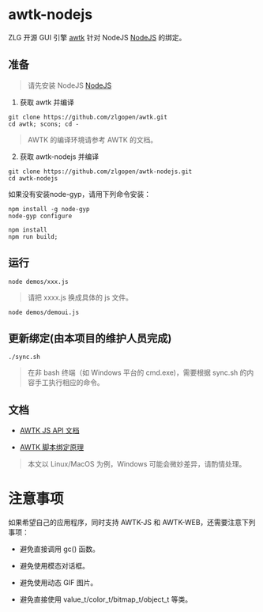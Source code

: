 # awtk-nodejs

ZLG 开源 GUI 引擎 [awtk](https://github.com/zlgopen/awtk) 针对 NodeJS [NodeJS](https://nodejs.org) 的绑定。

## 准备

> 请先安装 NodeJS [NodeJS](https://nodejs.org)

1. 获取 awtk 并编译

```
git clone https://github.com/zlgopen/awtk.git
cd awtk; scons; cd -
```

> AWTK 的编译环境请参考 AWTK 的文档。

2. 获取 awtk-nodejs 并编译

```
git clone https://github.com/zlgopen/awtk-nodejs.git
cd awtk-nodejs
```

如果没有安装node-gyp，请用下列命令安装：

```
npm install -g node-gyp
node-gyp configure
```

```
npm install
npm run build;
```

## 运行

```
node demos/xxx.js
```

> 请把 xxxx.js 换成具体的 js 文件。

```
node demos/demoui.js
```

## 更新绑定(由本项目的维护人员完成)

```
./sync.sh
```

> 在非 bash 终端（如 Windows 平台的 cmd.exe)，需要根据 sync.sh 的内容手工执行相应的命令。

## 文档

* [AWTK JS API 文档](https://github.com/zlgopen/awtk-binding/tree/master/docs/js)

* [AWTK 脚本绑定原理](https://github.com/zlgopen/awtk/blob/master/docs/script_binding.md)


> 本文以 Linux/MacOS 为例，Windows 可能会微妙差异，请酌情处理。

# 注意事项

如果希望自己的应用程序，同时支持 AWTK-JS 和 AWTK-WEB，还需要注意下列事项：

* 避免直接调用 gc() 函数。

* 避免使用模态对话框。

* 避免使用动态 GIF 图片。

* 避免直接使用 value\_t/color\_t/bitmap\_t/object\_t 等类。
